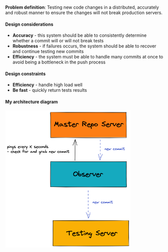 **Problem definition**: Testing new code changes in a distributed, accurately and robust manner to ensure the changes will not break production servers.

#### Design considerations
* **Accuracy** - this system should be able to consistently determine whether a commit will or will not break tests
* **Robustness** - if failures occurs, the system should be able to recover and continue testing new commits
* **Efficiency** - the system must be able to handle many commits at once to avoid being a bottleneck in the push process

#### Design constraints
* **Efficiency** - handle high load well
* **Be fast** - quickly return tests results

#### My architecture diagram
<img src="my_ci_architecture.png" alt="architecture" width="400"/>
